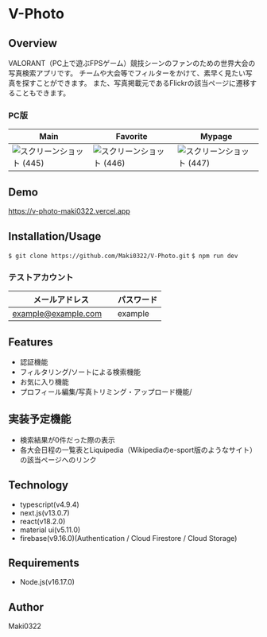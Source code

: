 # V-Photo
## Overview
VALORANT（PC上で遊ぶFPSゲーム）競技シーンのファンのための世界大会の写真検索アプリです。
チームや大会等でフィルターをかけて、素早く見たい写真を探すことができます。
また、写真掲載元であるFlickrの該当ページに遷移することもできます。

### PC版
|  Main  |  Favorite  |  Mypage  |
| ---- | ---- | ---- |
|![スクリーンショット (445)](https://user-images.githubusercontent.com/109948082/223426292-aa342420-a5a0-4670-91ae-b1903f222ba2.png)|![スクリーンショット (446)](https://user-images.githubusercontent.com/109948082/223426404-1df0394e-cfbf-4bcb-918c-c9f5c458c23c.png)|![スクリーンショット (447)](https://user-images.githubusercontent.com/109948082/223426477-a55e4f1c-2885-4990-8a21-514683ec35c1.png)|


## Demo
https://v-photo-maki0322.vercel.app

## Installation/Usage
`$ git clone https://github.com/Maki0322/V-Photo.git`
`$ npm run dev`
### テストアカウント
|  メールアドレス  |  パスワード  |
| ---- | ---- |
|example@example.com　|example　|

## Features
- 認証機能
- フィルタリング/ソートによる検索機能
- お気に入り機能
- プロフィール編集/写真トリミング・アップロード機能/

## 実装予定機能
- 検索結果が0件だった際の表示
- 各大会日程の一覧表とLiquipedia（Wikipediaのe-sport版のようなサイト）の該当ページへのリンク

## Technology
- typescript(v4.9.4)
- next.js(v13.0.7)
- react(v18.2.0)
- material ui(v5.11.0)
- firebase(v9.16.0)(Authentication / Cloud Firestore / Cloud Storage)

## Requirements
- Node.js(v16.17.0)

## Author
Maki0322
